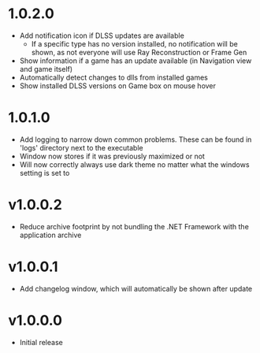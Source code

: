 ﻿# 1.0.2.0
* Add notification icon if DLSS updates are available
	* If a specific type has no version installed, no notification will be shown, as not everyone will use Ray Reconstruction or Frame Gen
* Show information if a game has an update available (in Navigation view and game itself)
* Automatically detect changes to dlls from installed games
* Show installed DLSS versions on Game box on mouse hover

# 1.0.1.0
* Add logging to narrow down common problems. These can be found in 'logs' directory next to the executable
* Window now stores if it was previously maximized or not
* Will now correctly always use dark theme no matter what the windows setting is set to

# v1.0.0.2
* Reduce archive footprint by not bundling the .NET Framework with the application archive

# v1.0.0.1
* Add changelog window, which will automatically be shown after update

# v1.0.0.0
* Initial release